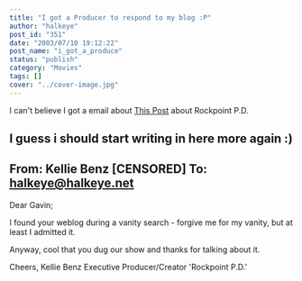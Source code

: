 ```yaml
---
title: "I got a Producer to respond to my blog :P"
author: "halkeye"
post_id: "351"
date: "2003/07/10 19:12:22"
post_name: "i_got_a_produce"
status: "publish"
category: "Movies"
tags: []
cover: "../cover-image.jpg"
---
```


I can't believe I got a email about [This Post](/2003/06/16/rockport_pd/) about Rockpoint P.D.

I guess i should start writing in here more again :)
--------------
From: Kellie Benz [CENSORED]
To: halkeye@halkeye.net
---------------------------------------
Dear Gavin;

I found your weblog during a vanity search - forgive me for my vanity, but
at least I admitted it.

Anyway, cool that you dug our show and thanks for talking about it.

Cheers,
Kellie Benz
Executive Producer/Creator
'Rockpoint P.D.'
